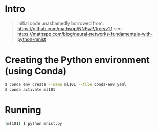 # Intro

> initial code unashamedly borrowed from: https://github.com/mathspp/NNFwP/tree/v1.1
> see: https://mathspp.com/blog/neural-networks-fundamentals-with-python-mnist

# Creating the Python environment (using Conda)

```bash
$ conda env create --name ml101 --file conda-env.yaml
$ conda activate ml101
```

# Running

```bash
(ml101) $ python mnist.py
```
